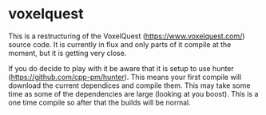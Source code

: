 # voxelquest

This is a restructuring of the VoxelQuest (https://www.voxelquest.com/) source code. It is currently in flux and only parts of it compile at the moment, but it is getting very close.

If you do decide to play with it be aware that it is setup to use hunter (https://github.com/cpp-pm/hunter). This means your first compile will download the current dependices and compile them. This may take some time as some of the dependencies are large (looking at you boost). This is a one time compile so after that the builds will be normal.